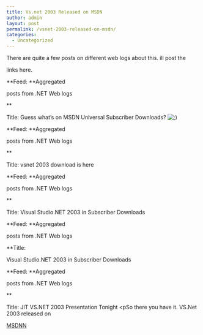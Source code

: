 ```yaml
---
title: Vs.net 2003 Released on MSDN
author: admin
layout: post
permalink: /vsnet-2003-released-on-msdn/
categories:
  - Uncategorized
---
```

There are quite a few posts on different web logs about this. ill post the

links here.

**Feed: **Aggregated</p> 

posts from .NET Web logs</a>

**</p> 

Title: </b>Guess what&#8217;s on MSDN Universal Subscriber Downloads? <img src="http://blog.lotas-smartman.net/wp-includes/images/smilies/icon_wink.gif" alt=";)" class="wp-smiley" /></a> 

**Feed: **Aggregated</p> 

posts from .NET Web logs</a>

**</p> 

Title: </b>vsnet 2003 download is here</a> 

**Feed: **Aggregated</p> 

posts from .NET Web logs</a>

**</p> 

Title: </b>Visual Studio.NET 2003 in Subscriber Downloads</a> 

**Feed: **Aggregated</p> 

posts from .NET Web logs</a>

**Title:</p> 

</b>Visual Studio.NET 2003 in Subscriber Downloads</a> 

**Feed: **Aggregated</p> 

posts from .NET Web logs</a>

**</p> 

Title: </b>JIT VS.NET 2003 Presentation Tonight</a> <pSo there you have it. VS.Net 2003 released on</p> 

[MSDNN][1]

 [1]: http://msdn.microsoft.com/